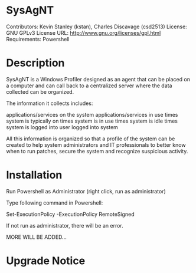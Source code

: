 SysAgNT
=======

Contributors: Kevin Stanley (kstan), Charles Discavage (csd2513)
License: GNU GPLv3
License URL: http://www.gnu.org/licenses/gpl.html
Requirements: Powershell

Description
============

SysAgNT is a Windows Profiler designed as an agent that can be placed on a computer and can call back
to a centralized server where the data collected can be organized. 

The information it collects includes:

applications/services on the system
applications/services in use
times system is typically on
times system is in use
times system is idle
times system is logged into
user logged into system

All this information is organized so that a profile of the system can be created to help system administrators
and IT professionals to better know when to run patches, secure the system and recognize suspicious activity.



Installation
============

Run Powershell as Administrator (right click, run as administrator)

Type following command in Powershell:

Set-ExecutionPolicy -ExecutionPolicy RemoteSigned

If not run as administrator, there will be an error.


MORE WILL BE ADDED...


Upgrade Notice
==============



